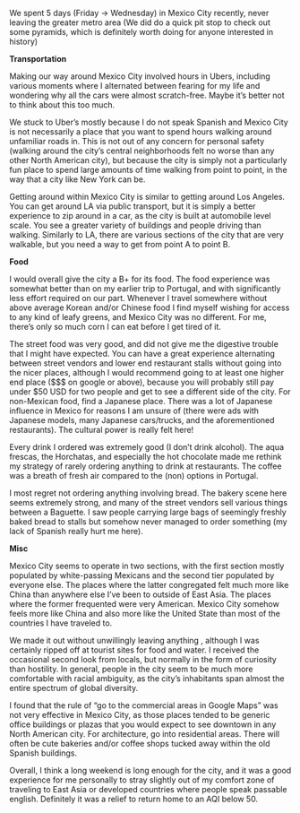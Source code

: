 We spent 5 days (Friday → Wednesday) in Mexico City recently, never leaving the greater metro area (We did do a quick pit stop to check out some pyramids, which is definitely worth doing for anyone interested in history)

**Transportation**

Making our way around Mexico City involved hours in Ubers, including various moments where I alternated between fearing for my life and wondering why all the cars were almost scratch-free. Maybe it’s better not to think about this too much.

We stuck to Uber’s mostly because I do not speak Spanish and Mexico City is not necessarily a place that you want to spend hours walking around unfamiliar roads in. This is not out of any concern for personal safety (walking around the city’s central neighborhoods felt no worse than any other North American city), but because the city is simply not a particularly fun place to spend large amounts of time walking from point to point, in the way that a city like New York can be.

Getting around within Mexico City is similar to getting around Los Angeles. You can get around LA via public transport, but it is simply a better experience to zip around in a car, as the city is built at automobile level scale. You see a greater variety of buildings and people driving than walking. Similarly to LA, there are various sections of the city that are very walkable, but you need a way to get from point A to point B.

**Food**

I would overall give the city a B+ for its food. The food experience was somewhat better than on my earlier trip to Portugal, and with significantly less effort required on our part. Whenever I travel somewhere without above average Korean and/or Chinese food I find myself wishing for access to any kind of leafy greens, and Mexico City was no different. For me, there’s only so much corn I can eat before I get tired of it.

The street food was very good, and did not give me the digestive trouble that I might have expected. You can have a great experience alternating between street vendors and lower end restaurant stalls without going into the nicer places, although I would recommend going to at least one higher end place ($$$ on google or above), because you will probably still pay under $50 USD for two people and get to see a different side of the city. For non-Mexican food, find a Japanese place. There was a lot of Japanese influence in Mexico for reasons I am unsure of (there were ads with Japanese models, many Japanese cars/trucks, and the aforementioned restaurants). The cultural power is really felt here!

Every drink I ordered was extremely good (I don’t drink alcohol). The aqua frescas, the Horchatas, and especially the hot chocolate made me rethink my strategy of rarely ordering anything to drink at restaurants. The coffee was a breath of fresh air compared to the (non) options in Portugal.

I most regret not ordering anything involving bread. The bakery scene here seems extremely strong, and many of the street vendors sell various things between a Baguette. I saw people carrying large bags of seemingly freshly baked bread to stalls but somehow never managed to order something (my lack of Spanish really hurt me here).

**Misc**

Mexico City seems to operate in two sections, with the first section mostly populated by white-passing Mexicans and the second tier populated by everyone else. The places where the latter congregated felt much more like China than anywhere else I’ve been to outside of East Asia. The places where the former frequented were very American. Mexico City somehow feels more like China and also more like the United State than most of the countries I have traveled to.

We made it out without unwillingly leaving anything , although I was certainly ripped off at tourist sites for food and water. I received the occasional second look from locals, but normally in the form of curiosity than hostility. In general, people in the city seem to be much more comfortable with racial ambiguity, as the city’s inhabitants span almost the entire spectrum of global diversity.

I found that the rule of “go to the commercial areas in Google Maps” was not very effective in Mexico City, as those places tended to be generic office buildings or plazas that you would expect to see downtown in any North American city. For architecture, go into residential areas. There will often be cute bakeries and/or coffee shops tucked away within the old Spanish buildings.

Overall, I think a long weekend is long enough for the city, and it was a good experience for me personally to stray slightly out of my comfort zone of traveling to East Asia or developed countries where people speak passable english. Definitely it was a relief to return home to an AQI below 50.
